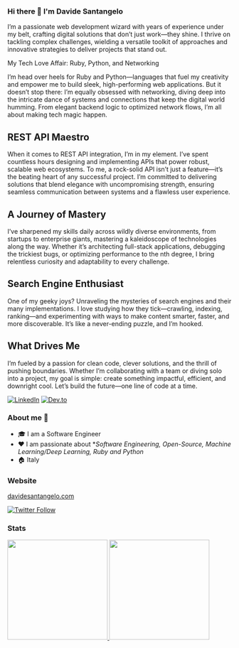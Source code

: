 ### Hi there 👋 I'm Davide Santangelo

I’m a passionate web development wizard with years of experience under my belt, crafting digital solutions that don’t just work—they shine. I thrive on tackling complex challenges, wielding a versatile toolkit of approaches and innovative strategies to deliver projects that stand out.

My Tech Love Affair: Ruby, Python, and Networking

I’m head over heels for Ruby and Python—languages that fuel my creativity and empower me to build sleek, high-performing web applications. But it doesn’t stop there: I’m equally obsessed with networking, diving deep into the intricate dance of systems and connections that keep the digital world humming. From elegant backend logic to optimized network flows, I’m all about making tech magic happen.

## REST API Maestro

When it comes to REST API integration, I’m in my element. I’ve spent countless hours designing and implementing APIs that power robust, scalable web ecosystems. To me, a rock-solid API isn’t just a feature—it’s the beating heart of any successful project. I’m committed to delivering solutions that blend elegance with uncompromising strength, ensuring seamless communication between systems and a flawless user experience.

## A Journey of Mastery

I’ve sharpened my skills daily across wildly diverse environments, from startups to enterprise giants, mastering a kaleidoscope of technologies along the way. Whether it’s architecting full-stack applications, debugging the trickiest bugs, or optimizing performance to the nth degree, I bring relentless curiosity and adaptability to every challenge.

## Search Engine Enthusiast

One of my geeky joys? Unraveling the mysteries of search engines and their many implementations. I love studying how they tick—crawling, indexing, ranking—and experimenting with ways to make content smarter, faster, and more discoverable. It’s like a never-ending puzzle, and I’m hooked.

## What Drives Me

I’m fueled by a passion for clean code, clever solutions, and the thrill of pushing boundaries. Whether I’m collaborating with a team or diving solo into a project, my goal is simple: create something impactful, efficient, and downright cool. Let’s build the future—one line of code at a time.


<p> <a href="https://www.linkedin.com/in/davidesantangelo/" target="_blank"><img alt="LinkedIn" src="https://img.shields.io/badge/linkedin-%230077B5.svg?&style=for-the-badge&logo=linkedin&logoColor=white" /></a>  <a href="https://dev.to/daviducolo" target="_blank"><img alt="Dev.to" src="https://img.shields.io/badge/dev.to-0A0A0A?style=for-the-badge&logo=dev.to&logoColor=white" /></a> 
</p>

### About me :rocket:
- 🎓 I am a Software Engineer
- ❤️ I am passionate about **Software Engineering, Open-Source, Machine Learning/Deep Learning, Ruby and Python* 
- 🏠 Italy

### Website

[davidesantangelo.com](https://davidesantangelo.com)


[![Twitter Follow][twitter-image]](https://twitter.com/daviducolo)

### Stats

<a href="https://github.com/davidesantangelo">
  <img height="225" src="https://github-readme-stats.vercel.app/api?username=davidesantangelo&show_icons=true&theme=dark&include_all_commits=true&count_private=true"/>
  <img height="225" src="https://github-readme-stats.vercel.app/api/top-langs/?username=davidesantangelo&theme=dark"/>
</a>

<br>
<br>

[twitter-image]: https://img.shields.io/twitter/follow/daviducolo?style=social

